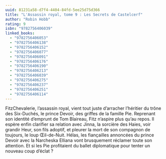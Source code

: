 ```yaml
---
uuid: 81231a58-d7f4-4404-84fd-5ee25d75d366
title: "L'Assassin royal, tome 9 : Les Secrets de Castelcerf"
author: "Robin Hobb"
rating: 9
isbn: "9782756406039"
linked_books:
  - "9782756406053"
  - "9782756406138"
  - "9782756406152"
  - "9782756406077"
  - "9782756406091"
  - "9782756406176"
  - "9782756406190"
  - "9782756406213"
  - "9782756406039"
  - "9782756406275"
  - "9782756406237"
  - "9782756406251"
  - "9782756406114"
---
```


FitzChevalerie, l’assassin royal, vient tout juste d’arracher l’héritier du trône des Six-Duchés, le prince Devoir, des griffes de la famille Pie. Reprenant son identité d’emprunt de Tom Blaireau, Fitz n’aspire plus qu’au repos. Il espère enfin clarifier sa relation avec Jinna, la sorcière des Haies, voir grandir Heur, son fils adoptif, et pleurer la mort de son compagnon de toujours, le loup Œil-de-Nuit. Hélas, les fiançailles annoncées du prince Devoir avec la Narcheska Elliana vont brusquement réclamer toute son attention. Et si les Pie profitaient du ballet diplomatique pour tenter un nouveau coup d’éclat ?